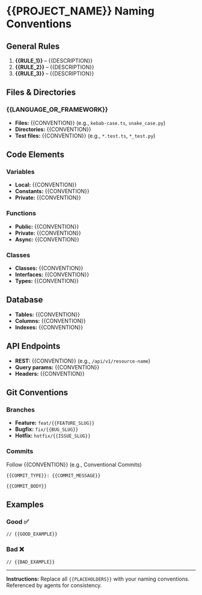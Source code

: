# {{PROJECT_NAME}} Naming Conventions

## General Rules

1. **{{RULE_1}}** – {{DESCRIPTION}}
2. **{{RULE_2}}** – {{DESCRIPTION}}
3. **{{RULE_3}}** – {{DESCRIPTION}}

## Files & Directories

### {{LANGUAGE_OR_FRAMEWORK}}
- **Files:** {{CONVENTION}} (e.g., `kebab-case.ts`, `snake_case.py`)
- **Directories:** {{CONVENTION}}
- **Test files:** {{CONVENTION}} (e.g., `*.test.ts`, `*_test.py`)

## Code Elements

### Variables
- **Local:** {{CONVENTION}}
- **Constants:** {{CONVENTION}}
- **Private:** {{CONVENTION}}

### Functions
- **Public:** {{CONVENTION}}
- **Private:** {{CONVENTION}}
- **Async:** {{CONVENTION}}

### Classes
- **Classes:** {{CONVENTION}}
- **Interfaces:** {{CONVENTION}}
- **Types:** {{CONVENTION}}

## Database

- **Tables:** {{CONVENTION}}
- **Columns:** {{CONVENTION}}
- **Indexes:** {{CONVENTION}}

## API Endpoints

- **REST:** {{CONVENTION}} (e.g., `/api/v1/resource-name`)
- **Query params:** {{CONVENTION}}
- **Headers:** {{CONVENTION}}

## Git Conventions

### Branches
- **Feature:** `feat/{{FEATURE_SLUG}}`
- **Bugfix:** `fix/{{BUG_SLUG}}`
- **Hotfix:** `hotfix/{{ISSUE_SLUG}}`

### Commits
Follow {{CONVENTION}} (e.g., Conventional Commits)

```
{{COMMIT_TYPE}}: {{COMMIT_MESSAGE}}

{{COMMIT_BODY}}
```

## Examples

### Good ✅
```{{LANGUAGE}}
// {{GOOD_EXAMPLE}}
```

### Bad ❌
```{{LANGUAGE}}
// {{BAD_EXAMPLE}}
```

---

**Instructions:** Replace all `{{PLACEHOLDERS}}` with your naming conventions. Referenced by agents for consistency.
